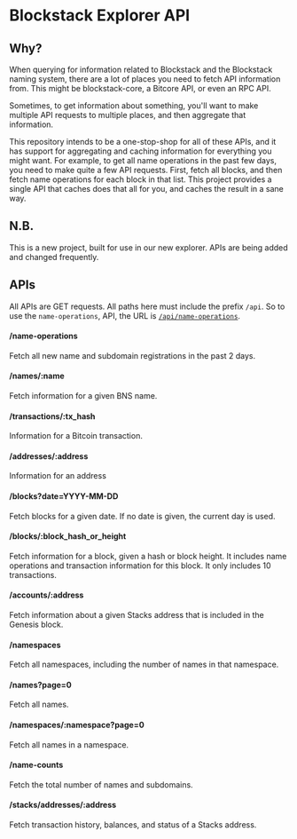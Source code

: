 # Blockstack Explorer API

## Why?

When querying for information related to Blockstack and the Blockstack naming system, there are a lot of places you need to fetch API information from. This might be blockstack-core, a Bitcore API, or even an RPC API.

Sometimes, to get information about something, you'll want to make multiple API requests to multiple places, and then aggregate that information.

This repository intends to be a one-stop-shop for all of these APIs, and it has support for aggregating and caching information for everything you might want. For example, to get all name operations in the past few days, you need to make quite a few API requests. First, fetch all blocks, and then fetch name operations for each block in that list. This project provides a single API that caches does that all for you, and caches the result in a sane way.

## N.B.

This is a new project, built for use in our new explorer. APIs are being added and changed frequently.

## APIs

All APIs are GET requests. All paths here must include the prefix `/api`. So to use the `name-operations`, API, the URL is [`/api/name-operations`](https://blockstack-explorer-api.herokuapp.com/api/name-operations).

#### /name-operations

Fetch all new name and subdomain registrations in the past 2 days.

#### /names/:name

Fetch information for a given BNS name.

#### /transactions/:tx_hash

Information for a Bitcoin transaction.

#### /addresses/:address

Information for an address

#### /blocks?date=YYYY-MM-DD

Fetch blocks for a given date. If no date is given, the current day is used.

#### /blocks/:block_hash_or_height

Fetch information for a block, given a hash or block height. It includes name operations and transaction information for this block. It only includes 10 transactions.

#### /accounts/:address

Fetch information about a given Stacks address that is included in the Genesis block.

#### /namespaces

Fetch all namespaces, including the number of names in that namespace.

#### /names?page=0

Fetch all names.

#### /namespaces/:namespace?page=0

Fetch all names in a namespace.

#### /name-counts

Fetch the total number of names and subdomains.

#### /stacks/addresses/:address

Fetch transaction history, balances, and status of a Stacks address.
